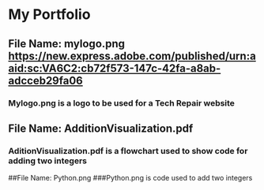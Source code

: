 # My Portfolio
## File Name: mylogo.png https://new.express.adobe.com/published/urn:aaid:sc:VA6C2:cb72f573-147c-42fa-a8ab-adcceb29fa06
### Mylogo.png is a logo to be used for a Tech Repair website
## File Name: AdditionVisualization.pdf
### AditionVisualization.pdf is a flowchart used to show code for adding two integers
##File Name: Python.png
###Python.png is code used to add two integers
